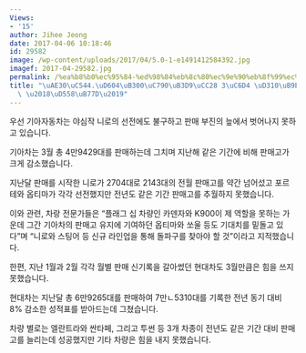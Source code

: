 ```yaml
---
Views:
- '15'
author: Jihee Jeong
date: 2017-04-06 10:18:46
id: 29582
image: /wp-content/uploads/2017/04/5.0-1-e1491412584392.jpg
imagef: 2017-04-29582.jpg
permalink: /%ea%b8%b0%ec%95%84-%ed%98%84%eb%8c%80%ec%9e%90%eb%8f%99%ec%b0%a8-3%ec%9b%94-%ed%8c%90%eb%a7%a4%ec%8b%a4%ec%a0%81-%ed%95%98%eb%9d%bd/
title: "\uAE30\uC544.\uD604\uB300\uC790\uB3D9\uCC28 3\uC6D4 \uD310\uB9E4\uC2E4\uC801\
  \ \u2018\uD558\uB77D\u2019"
---
```


우선 기아자동차는 야심작 니로의 선전에도 불구하고 판매 부진의 늪에서 벗어나지 못하고 있습니다.

기아차는 3월 총 4만9429대를 판매하는데 그치며 지난해 같은 기간에 비해 판매고가 크게 감소했습니다.

지난달 판매를 시작한 니로가 2704대로 2143대의 전월 판매고를 약간 넘어섰고 포르테와 옵티마가 각각 선전했지만 전년도 같은 기간 판매고를 추월하지 못했습니다.

이와 관련, 차랑 전문가들은 “플래그 십 차량인 카덴자와 K900이 제 역할을 못하는 가운데 그간 기아차의 판매고 유지에 기여하던 옵티마와 쏘울 등도 기대치를 밑돌고 있다”며 “니로와 스팅어 등 신규 라인업을 통해 돌파구를 찾아야 할 것”이라고 지적했습니다.

한편, 지난 1월과 2월 각각 월별 판매 신기록을 갈아썼던 현대차도 3월만큼은 힘을 쓰지 못했습니다.

현대차는 지난달 총 6만9265대를 판매하여 7만ㄴ5310대를 기록한 전년 동기 대비 8% 감소한 성적표를 받아드는데 그쳤습니다.

차량 별로는 엘란트라와 싼타페, 그리고 투썬 등 3개 차종이 전년도 같은 기간 대비 판매고를 늘리는데 성공했지만 기타 차량은 힘을 내지 못했습니다.

&nbsp;